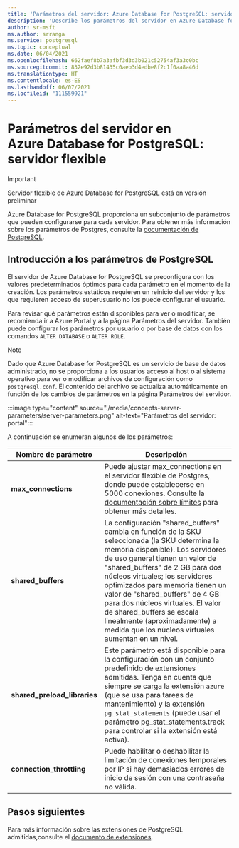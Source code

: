 ```yaml
---
title: 'Parámetros del servidor: Azure Database for PostgreSQL: servidor flexible'
description: 'Describe los parámetros del servidor en Azure Database for PostgreSQL: servidor flexible'
author: sr-msft
ms.author: srranga
ms.service: postgresql
ms.topic: conceptual
ms.date: 06/04/2021
ms.openlocfilehash: 662faef8b7a3afbf3d3d3b021c52754af3a3c0bc
ms.sourcegitcommit: 832e92d3b81435c0aeb3d4edbe8f2c1f0aa8a46d
ms.translationtype: HT
ms.contentlocale: es-ES
ms.lasthandoff: 06/07/2021
ms.locfileid: "111559921"
---
```

# <a name="server-parameters-in-azure-database-for-postgresql---flexible-server"></a>Parámetros del servidor en Azure Database for PostgreSQL: servidor flexible

> [!IMPORTANT]
> Servidor flexible de Azure Database for PostgreSQL está en versión preliminar

Azure Database for PostgreSQL proporciona un subconjunto de parámetros que pueden configurarse para cada servidor. Para obtener más información sobre los parámetros de Postgres, consulte la [documentación de PostgreSQL](https://www.postgresql.org/docs/13/config-setting.html).

## <a name="an-overview-of-postgresql-parameters"></a>Introducción a los parámetros de PostgreSQL 

El servidor de Azure Database for PostgreSQL se preconfigura con los valores predeterminados óptimos para cada parámetro en el momento de la creación. Los parámetros estáticos requieren un reinicio del servidor y los que requieren acceso de superusuario no los puede configurar el usuario. 

Para revisar qué parámetros están disponibles para ver o modificar, se recomienda ir a Azure Portal y a la página Parámetros del servidor. También puede configurar los parámetros por usuario o por base de datos con los comandos `ALTER DATABASE` o `ALTER ROLE`.

>[!NOTE]
> Dado que Azure Database for PostgreSQL es un servicio de base de datos administrado, no se proporciona a los usuarios acceso al host o al sistema operativo para ver o modificar archivos de configuración como `postgresql.conf`. El contenido del archivo se actualiza automáticamente en función de los cambios de parámetros en la página Parámetros del servidor.

:::image type="content" source="./media/concepts-server-parameters/server-parameters.png" alt-text="Parámetros del servidor: portal":::

A continuación se enumeran algunos de los parámetros:

| Nombre de parámetro             | Descripción |
|----------------------|--------|
| **max_connections** | Puede ajustar max_connections en el servidor flexible de Postgres, donde puede establecerse en 5000 conexiones. Consulte la [documentación sobre límites](concepts-limits.md) para obtener más detalles. | 
| **shared_buffers**    | La configuración "shared_buffers" cambia en función de la SKU seleccionada (la SKU determina la memoria disponible). Los servidores de uso general tienen un valor de "shared_buffers" de 2 GB para dos núcleos virtuales; los servidores optimizados para memoria tienen un valor de "shared_buffers" de 4 GB para dos núcleos virtuales. El valor de shared_buffers se escala linealmente (aproximadamente) a medida que los núcleos virtuales aumentan en un nivel. | 
| **shared_preload_libraries** | Este parámetro está disponible para la configuración con un conjunto predefinido de extensiones admitidas. Tenga en cuenta que siempre se carga la extensión `azure` (que se usa para tareas de mantenimiento) y la extensión `pg_stat_statements` (puede usar el parámetro pg_stat_statements.track para controlar si la extensión está activa). |
| **connection_throttling** | Puede habilitar o deshabilitar la limitación de conexiones temporales por IP si hay demasiados errores de inicio de sesión con una contraseña no válida. |
 
## <a name="next-steps"></a>Pasos siguientes

Para más información sobre las extensiones de PostgreSQL admitidas,consulte el [documento de extensiones](concepts-extensions.md).
